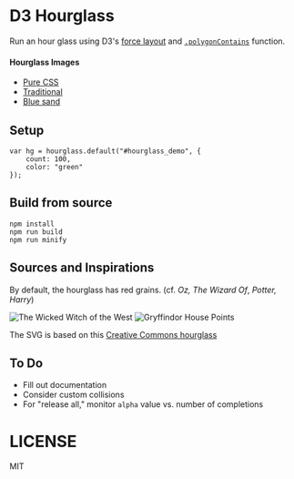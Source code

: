 # D3 Hourglass

Run an hour glass using D3's [force layout](https://github.com/d3/d3-force) and [`.polygonContains`](https://github.com/d3/d3-polygon) function.

#### Hourglass Images
+ [Pure CSS](https://codepen.io/cgorton/pen/xgvZLO?page=1&)
+ [Traditional](http://www.clker.com/clipart-10979.html)
+ [Blue sand](http://www.clker.com/clipart-hourglass-2.html)

## Setup

	var hg = hourglass.default("#hourglass_demo", {
		count: 100,
		color: "green"
	});

## Build from source

	npm install
	npm run build
	npm run minify

## Sources and Inspirations

By default, the hourglass has red grains. (cf. _Oz, The Wizard Of_, _Potter, Harry_)

![The Wicked Witch of the West](img/WickedWitch.jpg)
![Gryffindor House Points](img/HarryPotter.png)

The SVG is based on this [Creative Commons hourglass](http://www.clker.com/clipart-gold-hour-glass.html)

## To Do

+ Fill out documentation
+ Consider custom collisions
+ For "release all," monitor `alpha` value vs. number of completions

# LICENSE
MIT